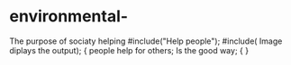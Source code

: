 # environmental-
The purpose of sociaty helping 
#include("Help people");
#include( Image diplays the output);
   {
    people help for others;
    Is the good way;
    {
     }
